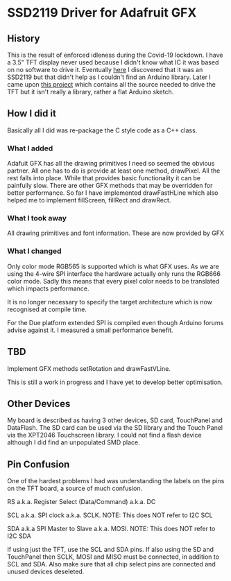# SSD2119 Driver for Adafruit GFX
## History
This is the result of enforced idleness during the Covid-19 lockdown. I have a 3.5" TFT display never used because I didn't know what IC it was based on no software to drive it. 
Eventually  <a href="https://www.alibaba.com/product-detail/3-5-TFT-LCD-Module-Display_1976721279.html">here</a> I discovered that it was an SSD2119 but that didn't help as I couldn't find an Arduino library.
Later I came upon <a href="https://github.com/TheFax/SSD2119-library">this project</a> which contains all the source needed to drive the TFT but it isn't really a library, rather a flat Arduino sketch.
## How I did it
Basically all I did was re-package the C style code as a C++ class.<p>
### What I added
Adafuit GFX has all the drawing primitives I need so seemed the obvious partner. All one has to do is provide at least one method, drawPixel. All the rest falls into place.
While that provides basic functionality it can be painfully slow. There are other GFX methods that may be overridden for better performance. So far I have implemented drawFastHLine which also helped me to implement fillScreen, fillRect and drawRect.
### What I took away
All drawing primitives and font information. These are now provided by GFX
### What I changed
Only color mode RGB565 is supported which is what GFX uses. As we are using the 4-wire SPI interface the hardware actually only runs the RGB666 color mode. Sadly this means that every pixel color needs to be translated which impacts performance.<p>
It is no longer necessary to specify the target architecture which is now recognised at compile time.<p>
For the Due platform extended SPI is compiled even though Arduino forums advise against it. I measured a small performance benefit.
## TBD
Implement GFX methods setRotation and drawFastVLine.<p>
This is still a work in progress and I have yet to develop better optimisation.<p>
## Other Devices
My board is described as having 3 other devices, SD card, TouchPanel and DataFlash. The SD card can be used via the SD library and the Touch Panel via the XPT2046 Touchscreen library. I could not find a flash device although I did find an unpopulated SMD place.
## Pin Confusion
One of the hardest problems I had was understanding the labels on the pins on the TFT board, a source of much confusion.<p>
RS   a.k.a. Register Select (Data/Command) a.k.a. DC<p>
SCL  a.k.a. SPI clock a.k.a. SCLK.  NOTE: This does NOT refer to I2C SCL<p>
SDA  a.k.a  SPI Master to Slave a.k.a. MOSI.  NOTE: This does NOT refer to I2C SDA<p>
If using just the TFT, use the SCL and SDA pins. If also using the SD and TouchPanel then SCLK, MOSI and MISO must be connected, in addition to SCL and SDA. Also make sure that all chip select pins are connected and unused devices deseleted.  
